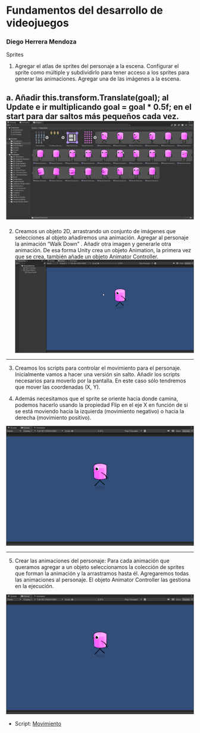 # Fundamentos del desarrollo de videojuegos
### Diego Herrera Mendoza
Sprites

1. Agregar el atlas de sprites del personaje a la escena. Configurar el sprite como múltiple y subdividirlo para tener acceso a los sprites para generar las animaciones. Agregar una de las imágenes a la escena.

a. Añadir this.transform.Translate(goal); al Update e ir multiplicando goal = goal * 0.5f; en el start para dar saltos más pequeños cada vez.
![E1](images/E1.png)
---
2. Creamos un objeto 2D, arrastrando un conjunto de imágenes que selecciones al objeto añadiremos una animación. Agregar al personaje la animación “Walk Down” . Añadir otra imagen y generarle otra animación.  De esa forma Unity crea un objeto Animation, la primera vez que se crea, también añade un objeto Animator Controller.
![E2](images/E2.png)
---

3.  Creamos los scripts para controlar el movimiento para el personaje. Inicialmente vamos a hacer una versión sin salto. Añadir los scripts necesarios para moverlo por la pantalla. En este caso sólo tendremos que mover las coordenadas (X, Y).

4. Además necesitamos que el sprite se oriente hacia donde camina, podemos hacerlo usando la propiedad Flip en el eje X en función de si se está moviendo hacia la izquierda (movimiento negativo) o hacia la derecha (movimiento positivo).

![E3-4](images/E3-4.gif)


---

5. Crear las animaciones del personaje: Para cada animación que queramos agregar a un objeto seleccionamos la colección de sprites que forman la animación y la arrastramos hasta él. Agregaremos todas las animaciones al personaje. El objeto Animator Controller las gestiona en la ejecución.

![E5](images/E5.gif)



- Script: [Movimiento](scripts/PlayerMovement.cs)




